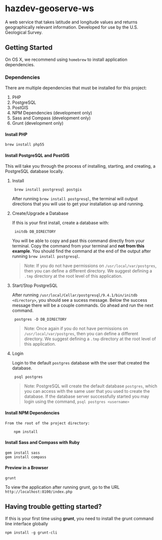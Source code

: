 # hazdev-geoserve-ws
A web service that takes latitude and longitude values and returns
geographically relevant information. Developed for use by the U.S.
Geological Survey.

## Getting Started
On OS X, we recommend using `homebrew` to install application dependencies.

### Dependencies

There are multiple dependencies that must be installed for this project:

1. PHP
1. PostgreSQL
1. PostGIS
1. NPM Dependencies (development only)
1. Sass and Compass (development only)
1. Grunt (development only)

#### Install PHP

    brew install php55

#### Install PostgreSQL and PostGIS

This will take you through the process of installing, starting, and creating, a
PostgreSQL database locally.

1. Install

        brew install postgresql postgis

    After running `brew install postgresql`, the terminal will output directions
    that you will use to get your installation up and running.

1. Create/Upgrade a Database

    If this is your first install, create a database with:

        initdb DB_DIRECTORY

    You will be able to copy and past this command directly from your terminal.
    Copy the command from your terminal and **not from this example**. You
    should find the command at the end of the output after running `brew
    install postgresql`. 

    > Note: If you do not have permissions on `/usr/local/var/postgres`, then
    > you can define a different directory. We suggest defining a `.tmp`
    > directory at the root level of this application.

1. Start/Stop PostgreSQL

    After running `/usr/local/Cellar/postgresql/9.4.1/bin/initdb <directory>`,
    you should see a sucess message. Below the success message there will be a
    couple commands.  Go ahead and run the next command.

        postgres -D DB_DIRECTORY

    > Note: Once again if you do not have permissions on
    > `/usr/local/var/postgres`, then you can define a different directory. We
    > suggest defining a `.tmp` directory at the root level of this application.

1. Login

    Login to the default `postgres` database with the user that created the
    database. 

        psql postgres

    > Note: PostgreSQL will create the default database `postgres`, which you
    > can access with the same user that you used to create the database. If the
    > database server successfully started you may login using the command,
    > `psql postgres <username>`


#### Install NPM Dependencies

    From the root of the project directory:

        npm install

#### Install Sass and Compass with Ruby

    gem install sass
    gem install compass

#### Preview in a Browser

    grunt

To view the application after running grunt, go to the URL
`http://localhost:8100/index.php`

## Having trouble getting started?

If this is your first time using **grunt**, you need to install the grunt
command line interface globally

    npm install -g grunt-cli

